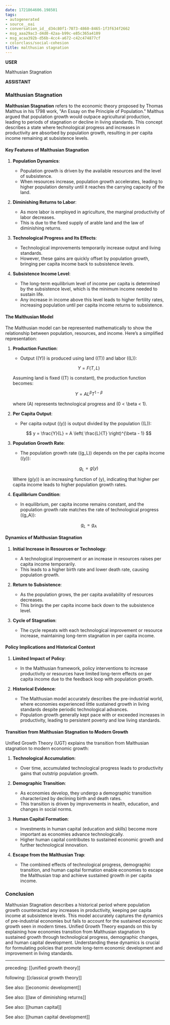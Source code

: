 ```yaml
---
date: 1721864606.198501
tags:
- autogenerated
- source__oai
- conversation_id__d34c80f1-7073-4860-8465-1f3f634f2662
- msg_aaa29ac3-d4d0-42aa-b99c-e85c365a4109
- msg_acaa392b-d56b-4cc4-a672-c42c474877cf
- colorclass/social-cohesion
title: malthusian stagnation
---
```


**USER**

Malthusian Stagnation


**ASSISTANT**

### Malthusian Stagnation

**Malthusian Stagnation** refers to the economic theory proposed by Thomas Malthus in his 1798 work, "An Essay on the Principle of Population." Malthus argued that population growth would outpace agricultural production, leading to periods of stagnation or decline in living standards. This concept describes a state where technological progress and increases in productivity are absorbed by population growth, resulting in per capita income remaining at subsistence levels.

#### Key Features of Malthusian Stagnation

1. **Population Dynamics**: 
   - Population growth is driven by the available resources and the level of subsistence.
   - When resources increase, population growth accelerates, leading to higher population density until it reaches the carrying capacity of the land.

2. **Diminishing Returns to Labor**:
   - As more labor is employed in agriculture, the marginal productivity of labor decreases.
   - This is due to the fixed supply of arable land and the law of diminishing returns.

3. **Technological Progress and Its Effects**:
   - Technological improvements temporarily increase output and living standards.
   - However, these gains are quickly offset by population growth, bringing per capita income back to subsistence levels.

4. **Subsistence Income Level**:
   - The long-term equilibrium level of income per capita is determined by the subsistence level, which is the minimum income needed to sustain life.
   - Any increase in income above this level leads to higher fertility rates, increasing population until per capita income returns to subsistence.

#### The Malthusian Model

The Malthusian model can be represented mathematically to show the relationship between population, resources, and income. Here’s a simplified representation:

1. **Production Function**:
   - Output (\(Y\)) is produced using land (\(T\)) and labor (\(L\)):
   
   $$ Y = F(T, L) $$

   Assuming land is fixed (\(T\) is constant), the production function becomes:

   $$ Y = A L^\beta T^{1-\beta} $$

   where \(A\) represents technological progress and \(0 < \beta < 1\).

2. **Per Capita Output**:
   - Per capita output (\(y\)) is output divided by the population (\(L\)):
   
   $$ y = \frac{Y}{L} = A \left( \frac{L}{T} \right)^{\beta - 1} $$

3. **Population Growth Rate**:
   - The population growth rate (\(g_L\)) depends on the per capita income (\(y\)):
   
   $$ g_L = g(y) $$

   Where \(g(y)\) is an increasing function of \(y\), indicating that higher per capita income leads to higher population growth rates.

4. **Equilibrium Condition**:
   - In equilibrium, per capita income remains constant, and the population growth rate matches the rate of technological progress (\(g_A\)):
   
   $$ g_L = g_A $$

#### Dynamics of Malthusian Stagnation

1. **Initial Increase in Resources or Technology**:
   - A technological improvement or an increase in resources raises per capita income temporarily.
   - This leads to a higher birth rate and lower death rate, causing population growth.

2. **Return to Subsistence**:
   - As the population grows, the per capita availability of resources decreases.
   - This brings the per capita income back down to the subsistence level.

3. **Cycle of Stagnation**:
   - The cycle repeats with each technological improvement or resource increase, maintaining long-term stagnation in per capita income.

#### Policy Implications and Historical Context

1. **Limited Impact of Policy**:
   - In the Malthusian framework, policy interventions to increase productivity or resources have limited long-term effects on per capita income due to the feedback loop with population growth.

2. **Historical Evidence**:
   - The Malthusian model accurately describes the pre-industrial world, where economies experienced little sustained growth in living standards despite periodic technological advances.
   - Population growth generally kept pace with or exceeded increases in productivity, leading to persistent poverty and low living standards.

#### Transition from Malthusian Stagnation to Modern Growth

Unified Growth Theory (UGT) explains the transition from Malthusian stagnation to modern economic growth:

1. **Technological Accumulation**:
   - Over time, accumulated technological progress leads to productivity gains that outstrip population growth.

2. **Demographic Transition**:
   - As economies develop, they undergo a demographic transition characterized by declining birth and death rates.
   - This transition is driven by improvements in health, education, and changes in social norms.

3. **Human Capital Formation**:
   - Investments in human capital (education and skills) become more important as economies advance technologically.
   - Higher human capital contributes to sustained economic growth and further technological innovation.

4. **Escape from the Malthusian Trap**:
   - The combined effects of technological progress, demographic transition, and human capital formation enable economies to escape the Malthusian trap and achieve sustained growth in per capita income.

### Conclusion

Malthusian Stagnation describes a historical period where population growth counteracted any increases in productivity, keeping per capita income at subsistence levels. This model accurately captures the dynamics of pre-industrial economies but fails to account for the sustained economic growth seen in modern times. Unified Growth Theory expands on this by explaining how economies transition from Malthusian stagnation to sustained growth through technological progress, demographic changes, and human capital development. Understanding these dynamics is crucial for formulating policies that promote long-term economic development and improvement in living standards.


---

preceding: [[unified growth theory]]  


following: [[classical growth theory]]

See also: [[economic development]]


See also: [[law of diminishing returns]]


See also: [[human capital]]


See also: [[human capital development]]